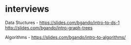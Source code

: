 # interviews

Data Stuctures - https://slides.com/bgando/intro-to-ds-1
http://slides.com/bgando/intro-graph-trees
                 


Algorithms - https://slides.com/bgando/intro-to-algorithms/
